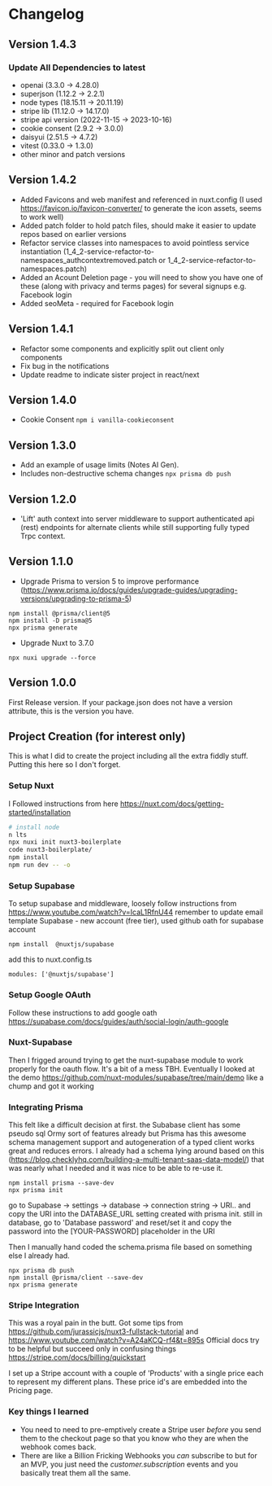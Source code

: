 # Changelog

## Version 1.4.3
### Update All Dependencies to latest
- openai (3.3.0 -> 4.28.0)
- superjson (1.12.2 -> 2.2.1)
- node types (18.15.11 -> 20.11.19)
- stripe lib (11.12.0 -> 14.17.0)
- stripe api version (2022-11-15 -> 2023-10-16)
- cookie consent (2.9.2 -> 3.0.0)
- daisyui (2.51.5 -> 4.7.2)
- vitest (0.33.0 -> 1.3.0)
- other minor and patch versions


## Version 1.4.2
- Added Favicons and web manifest and referenced in nuxt.config (I used https://favicon.io/favicon-converter/ to generate the icon assets, seems to work well)
- Added patch folder to hold patch files, should make it easier to update repos based on earlier versions
- Refactor service classes into namespaces to avoid pointless service instantiation (1_4_2-service-refactor-to-namespaces_authcontextremoved.patch or 1_4_2-service-refactor-to-namespaces.patch)
- Added an Acount Deletion page - you will need to show you have one of these (along with privacy and terms pages) for several signups e.g. Facebook login
- Added seoMeta - required for Facebook login

## Version 1.4.1

- Refactor some components and explicitly split out client only components
- Fix bug in the notifications
- Update readme to indicate sister project in react/next

## Version 1.4.0

- Cookie Consent
  `npm i vanilla-cookieconsent`

## Version 1.3.0

- Add an example of usage limits (Notes AI Gen).
- Includes non-destructive schema changes
  `npx prisma db push`

## Version 1.2.0

- 'Lift' auth context into server middleware to support authenticated api (rest) endpoints for alternate clients while still supporting fully typed Trpc context.

## Version 1.1.0

- Upgrade Prisma to version 5 to improve performance (https://www.prisma.io/docs/guides/upgrade-guides/upgrading-versions/upgrading-to-prisma-5)

```
npm install @prisma/client@5
npm install -D prisma@5
npx prisma generate
```

- Upgrade Nuxt to 3.7.0

```
npx nuxi upgrade --force
```

## Version 1.0.0

First Release version. If your package.json does not have a version attribute, this is the version you have.

## Project Creation (for interest only)

This is what I did to create the project including all the extra fiddly stuff. Putting this here so I don't forget.

### Setup Nuxt

I Followed instructions from here https://nuxt.com/docs/getting-started/installation

```bash
# install node
n lts
npx nuxi init nuxt3-boilerplate
code nuxt3-boilerplate/
npm install
npm run dev -- -o
```

### Setup Supabase

To setup supabase and middleware, loosely follow instructions from https://www.youtube.com/watch?v=IcaL1RfnU44
remember to update email template
Supabase - new account (free tier), used github oath for supabase account

```
npm install  @nuxtjs/supabase
```

add this to nuxt.config.ts

```
modules: ['@nuxtjs/supabase']
```

### Setup Google OAuth

Follow these instructions to add google oath https://supabase.com/docs/guides/auth/social-login/auth-google

### Nuxt-Supabase

Then I frigged around trying to get the nuxt-supabase module to work properly for the oauth flow. It's a bit of a mess TBH. Eventually I looked at the demo https://github.com/nuxt-modules/supabase/tree/main/demo like a chump and got it working

### Integrating Prisma

This felt like a difficult decision at first. the Subabase client has some pseudo sql Ormy sort of features already
but Prisma has this awesome schema management support and autogeneration of a typed client works great and reduces errors.
I already had a schema lying around based on this (https://blog.checklyhq.com/building-a-multi-tenant-saas-data-model/) that was nearly what I needed and it was nice to be able to re-use it.

```
npm install prisma --save-dev
npx prisma init
```

go to Supabase -> settings -> database -> connection string -> URI.. and copy the URI into the
DATABASE_URL setting created with prisma init.
still in database, go to 'Database password' and reset/set it and copy the password into the [YOUR-PASSWORD] placeholder in the URI

Then I manually hand coded the schema.prisma file based on something else I already had.

```
npx prisma db push
npm install @prisma/client --save-dev
npx prisma generate
```

### Stripe Integration

This was a royal pain in the butt. Got some tips from https://github.com/jurassicjs/nuxt3-fullstack-tutorial and https://www.youtube.com/watch?v=A24aKCQ-rf4&t=895s Official docs try to be helpful but succeed only in confusing things https://stripe.com/docs/billing/quickstart

I set up a Stripe account with a couple of 'Products' with a single price each to represent my different plans. These price id's are embedded into the Pricing page.

### Key things I learned

- You need to need to pre-emptively create a Stripe user _before_ you send them to the checkout page so that you know who they are when the webhook comes back.
- There are like a Billion Fricking Webhooks you _can_ subscribe to but for an MVP, you just need the _customer.subscription_ events and you basically treat them all the same.
